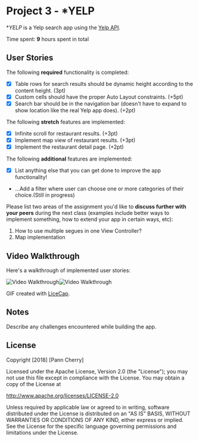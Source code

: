 # Project 3 - *YELP

**YELP* is a Yelp search app using the [Yelp API](http://www.yelp.com/developers/documentation/v2/search_api).

Time spent: **9** hours spent in total

## User Stories

The following **required** functionality is completed:

- [x] Table rows for search results should be dynamic height according to the content height. (3pt)
- [x] Custom cells should have the proper Auto Layout constraints. (+5pt)
- [x] Search bar should be in the navigation bar (doesn't have to expand to show location like the real Yelp app does). (+2pt)

The following **stretch** features are implemented:

- [x] Infinite scroll for restaurant results. (+3pt)
- [x] Implement map view of restaurant results. (+3pt)
- [x] Implement the restaurant detail page. (+2pt)

The following **additional** features are implemented:

- [x] List anything else that you can get done to improve the app functionality!
- ...Add a filter where user can choose one or more categories of their choice.(Still in progress)

Please list two areas of the assignment you'd like to **discuss further with your peers** during the next class (examples include better ways to implement something, how to extend your app in certain ways, etc):

1. How to use multiple segues in one View Controller?
2. Map implementation

## Video Walkthrough

Here's a walkthrough of implemented user stories:

<img src='https://i.imgur.com/FqQ1aCL.gif' title='Video Walkthrough' width='' alt='Video Walkthrough' /><img src='https://i.imgur.com/A7AONzU.gif' title='Video Walkthrough' width='' alt='Video Walkthrough' />

GIF created with [LiceCap](http://www.cockos.com/licecap/).

## Notes

Describe any challenges encountered while building the app.

## License

Copyright [2018] [Pann Cherry]

Licensed under the Apache License, Version 2.0 (the "License");
you may not use this file except in compliance with the License.
You may obtain a copy of the License at

http://www.apache.org/licenses/LICENSE-2.0

Unless required by applicable law or agreed to in writing, software
distributed under the License is distributed on an "AS IS" BASIS,
WITHOUT WARRANTIES OR CONDITIONS OF ANY KIND, either express or implied.
See the License for the specific language governing permissions and
limitations under the License.
